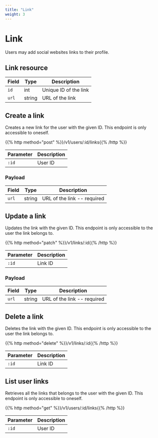 ```yaml
---
title: "Link"
weight: 3
---
```


# Link

Users may add social websites links to their profile.

## Link resource

| Field | Type   | Description           |
| ----- | ------ | --------------------- |
| `id`  | int    | Unique ID of the link |
| `url` | string | URL of the link       |

## Create a link

Creates a new link for the user with the given ID. This endpoint is only accessible to oneself.

{{% http method="post" %}}/v1/users/:id/links{{% /http %}}

| Parameter | Description |
| --------- | ----------- |
| `:id`     | User ID     |

### Payload

| Field | Type   | Description                 |
| ----- | ------ | --------------------------- |
| `url` | string | URL of the link -- required |

## Update a link

Updates the link with the given ID. This endpoint is only accessible to the user the link belongs to.

{{% http method="patch" %}}/v1/links/:id{{% /http %}}

| Parameter | Description |
| --------- | ----------- |
| `:id`     | Link ID     |

### Payload

| Field | Type   | Description                 |
| ----- | ------ | --------------------------- |
| `url` | string | URL of the link -- required |

## Delete a link

Deletes the link with the given ID. This endpoint is only accessible to the user the link belongs to.

{{% http method="delete" %}}/v1/links/:id{{% /http %}}

| Parameter | Description |
| --------- | ----------- |
| `:id`     | Link ID     |

## List user links

Retrieves all the links that belongs to the user with the given ID. This endpoint is only accessible to oneself.

{{% http method="get" %}}/v1/users/:id/links{{% /http %}}

| Parameter | Description |
| --------- | ----------- |
| `:id`     | User ID     |
